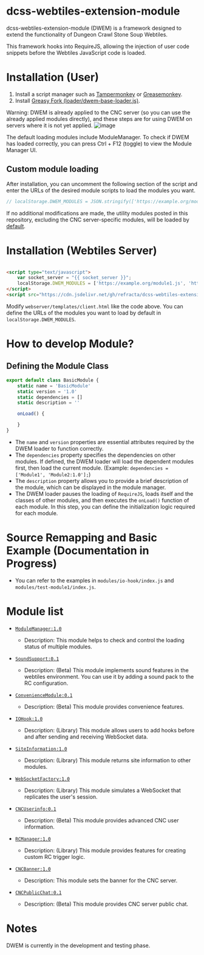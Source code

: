 # dcss-webtiles-extension-module

dcss-webtiles-extension-module (DWEM) is a framework designed to extend the functionality of Dungeon Crawl Stone Soup
Webtiles.

This framework hooks into RequireJS, allowing the injection of user code snippets before the Webtiles JavaScript code is
loaded.

# Installation (User)

1. Install a script manager such as [Tampermonkey](https://www.tampermonkey.net)
   or [Greasemonkey](https://www.greasespot.net).
2. Install [Greasy Fork (loader/dwem-base-loader.js)](https://greasyfork.org/ko/scripts/493267-dcss-webtiles-extension-module-loader).

Warning: DWEM is already applied to the CNC server (so you can use the already applied modules directly), and these
steps are for using DWEM on servers where it is not yet applied.
![image](https://github.com/user-attachments/assets/9d408e9d-5ccd-4382-a227-91fa5272b9b5)

The default loading modules include ModuleManager. To check if DWEM has loaded correctly, you can press Ctrl + F12 (toggle) to view the Module Manager UI.
## Custom module loading

After installation, you can uncomment the following section of the script and enter the URLs of the desired module
scripts to load the modules you want.

```js
// localStorage.DWEM_MODULES = JSON.stringify(['https://example.org/module.js', ...]);
```

If no additional modifications are made, the utility modules posted in this repository, excluding the CNC
server-specific modules, will be loaded by [default](https://github.com/refracta/dcss-webtiles-extension-module/blob/main/loader/dwem-base-loader.js#L81).

# Installation (Webtiles Server)

```html

<script type="text/javascript">
    var socket_server = "{{ socket_server }}";
    localStorage.DWEM_MODULES = ['https://example.org/module1.js', 'https://example.org/module2.js'];
</script>
<script src="https://cdn.jsdelivr.net/gh/refracta/dcss-webtiles-extension-module/loader/dwem-base-loader.js"></script>
```

Modify `webserver/templates/client.html` like the code above. You can define the URLs of the modules you want to load by
default in `localStorage.DWEM_MODULES`.

# How to develop Module?

## Defining the Module Class

```javascript
export default class BasicModule {
    static name = 'BasicModule'
    static version = '1.0'
    static dependencies = []
    static description = ''

    onLoad() {

    }
}
```

- The `name` and `version` properties are essential attributes required by the DWEM loader to function correctly.
- The `dependencies` property specifies the dependencies on other modules. If defined, the DWEM loader will load the
  dependent modules first, then load the current module. (Example: `dependencies = ['Module1', 'Module2:1.0'];`)
- The `description` property allows you to provide a brief description of the module, which can be displayed in the
  module manager.
- The DWEM loader pauses the loading of `RequireJS`, loads itself and the classes of other modules, and then executes
  the `onLoad()` function of each module. In this step, you can define the initialization logic required for each
  module.

# Source Remapping and Basic Example (Documentation in Progress)

- You can refer to the examples in `modules/io-hook/index.js` and `modules/test-module1/index.js`.

# Module list
- [`ModuleManager:1.0`](modules/module-manager)
  - Description: This module helps to check and control the loading status of multiple modules.

- [`SoundSupport:0.1`](modules/sound-support)
    - Description: (Beta) This module implements sound features in the webtiles environment. You can use it by adding a
      sound pack to the RC configuration.

- [`ConvenienceModule:0.1`](modules/convenience-module)
    - Description: (Beta) This module provides convenience features.

- [`IOHook:1.0`](modules/io-hook)
    - Description: (Library) This module allows users to add hooks before and after sending and receiving WebSocket
      data.

- [`SiteInformation:1.0`](modules/site-information)
    - Description: (Library) This module returns site information to other modules.

- [`WebSocketFactory:1.0`](modules/websocket-factory)
    - Description: (Library) This module simulates a WebSocket that replicates the user's session.

- [`CNCUserinfo:0.1`](modules/cnc-userinfo)
    - Description: (Beta) This module provides advanced CNC user information.

- [`RCManager:1.0`](modules/rc-manager)
    - Description: (Library) This module provides features for creating custom RC trigger logic.

- [`CNCBanner:1.0`](modules/cnc-banner)
    - Description: This module sets the banner for the CNC server.

- [`CNCPublicChat:0.1`](modules/cnc-public-chat)
    - Description: (Beta) This module provides CNC server public chat.

# Notes

DWEM is currently in the development and testing phase.





